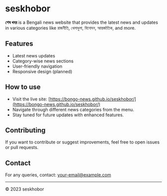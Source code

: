 # seskhobor

**শেষ খবর** is a Bengali news website that provides the latest news and updates in various categories like রাজনীতি, খেলাধুলা, বিনোদন, আন্তর্জাতিক, and more.

## Features

- Latest news updates
- Category-wise news sections
- User-friendly navigation
- Responsive design (planned)

## How to use

- Visit the live site: [https://bongo-news.github.io/seskhobor/](https://bongo-news.github.io/seskhobor/)
- Navigate through different news categories from the menu.
- Stay tuned for future updates with enhanced features.

## Contributing

If you want to contribute or suggest improvements, feel free to open issues or pull requests.

## Contact

For any queries, contact: your-email@example.com

---

© 2023 seskhobor
